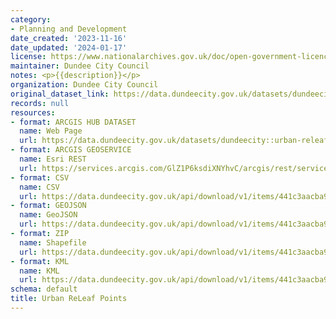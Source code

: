 ```yaml
---
category:
- Planning and Development
date_created: '2023-11-16'
date_updated: '2024-01-17'
license: https://www.nationalarchives.gov.uk/doc/open-government-licence/version/3/
maintainer: Dundee City Council
notes: <p>{{description}}</p>
organization: Dundee City Council
original_dataset_link: https://data.dundeecity.gov.uk/datasets/dundeecity::urban-releaf-points
records: null
resources:
- format: ARCGIS HUB DATASET
  name: Web Page
  url: https://data.dundeecity.gov.uk/datasets/dundeecity::urban-releaf-points
- format: ARCGIS GEOSERVICE
  name: Esri REST
  url: https://services.arcgis.com/GlZ1P6ksdiXNYhvC/arcgis/rest/services/Urban_ReLeaf_Points/FeatureServer/0
- format: CSV
  name: CSV
  url: https://data.dundeecity.gov.uk/api/download/v1/items/441c3aacba924c3c94b367fe245bd93a/csv?layers=0
- format: GEOJSON
  name: GeoJSON
  url: https://data.dundeecity.gov.uk/api/download/v1/items/441c3aacba924c3c94b367fe245bd93a/geojson?layers=0
- format: ZIP
  name: Shapefile
  url: https://data.dundeecity.gov.uk/api/download/v1/items/441c3aacba924c3c94b367fe245bd93a/shapefile?layers=0
- format: KML
  name: KML
  url: https://data.dundeecity.gov.uk/api/download/v1/items/441c3aacba924c3c94b367fe245bd93a/kml?layers=0
schema: default
title: Urban ReLeaf Points
---
```

